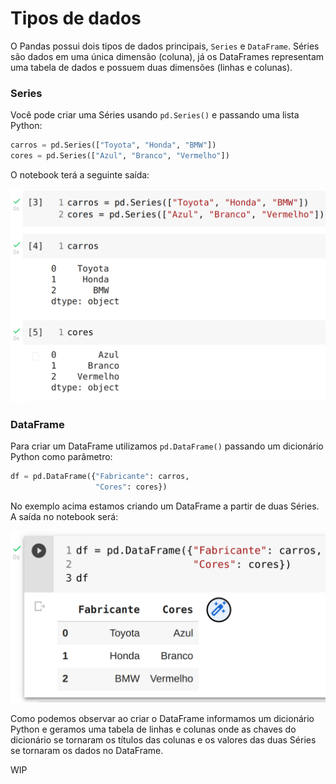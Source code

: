 # Tipos de dados

O Pandas possui dois tipos de dados principais, `Series` e `DataFrame`.
Séries são dados em uma única dimensão (coluna), já os DataFrames representam uma tabela de dados e possuem duas dimensões (linhas e colunas).

### Series

Você pode criar uma Séries usando `pd.Series()` e passando uma lista Python:

```python
carros = pd.Series(["Toyota", "Honda", "BMW"])
cores = pd.Series(["Azul", "Branco", "Vermelho"])
```

O notebook terá a seguinte saída:

![pandas series](images/series.png "Pandas series")

### DataFrame

Para criar um DataFrame utilizamos `pd.DataFrame()` passando um dicionário Python como parâmetro:

```python
df = pd.DataFrame({"Fabricante": carros,
                   "Cores": cores})
```

No exemplo acima estamos criando um DataFrame a partir de duas Séries.
A saída no notebook será:

![pandas dataframe](images/dataframe.png "Pandas DataFrame")

Como podemos observar ao criar o DataFrame informamos um dicionário Python e geramos uma tabela de linhas e colunas onde as chaves do dicionário se tornaram os títulos das colunas e os valores das duas Séries se tornaram os dados no DataFrame.

WIP
